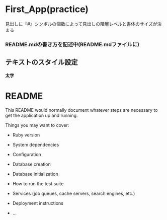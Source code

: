 # First_App(practice)

見出しに『#』シンボルの個数によって見出しの階層レベルと書体のサイズが決まる

### README.mdの書き方を記述中(README.mdファイルに)

## テキストのスタイル設定
**太字**<!-- 太字 **太字** または__太字__ -->


# README

This README would normally document whatever steps are necessary to get the
application up and running.

Things you may want to cover:

* Ruby version

* System dependencies

* Configuration

* Database creation

* Database initialization

* How to run the test suite

* Services (job queues, cache servers, search engines, etc.)

* Deployment instructions

* ...
